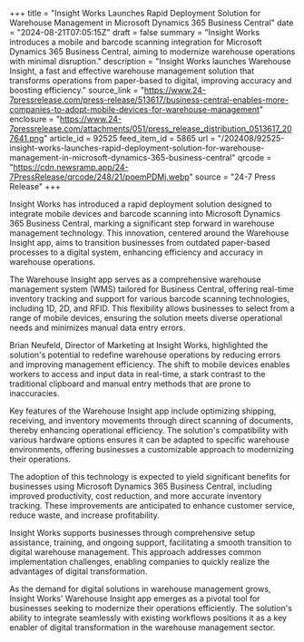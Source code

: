+++
title = "Insight Works Launches Rapid Deployment Solution for Warehouse Management in Microsoft Dynamics 365 Business Central"
date = "2024-08-21T07:05:15Z"
draft = false
summary = "Insight Works introduces a mobile and barcode scanning integration for Microsoft Dynamics 365 Business Central, aiming to modernize warehouse operations with minimal disruption."
description = "Insight Works launches Warehouse Insight, a fast and effective warehouse management solution that transforms operations from paper-based to digital, improving accuracy and boosting efficiency."
source_link = "https://www.24-7pressrelease.com/press-release/513617/business-central-enables-more-companies-to-adopt-mobile-devices-for-warehouse-management"
enclosure = "https://www.24-7pressrelease.com/attachments/051/press_release_distribution_0513617_207641.png"
article_id = 92525
feed_item_id = 5865
url = "/202408/92525-insight-works-launches-rapid-deployment-solution-for-warehouse-management-in-microsoft-dynamics-365-business-central"
qrcode = "https://cdn.newsramp.app/24-7PressRelease/qrcode/248/21/poemPDMj.webp"
source = "24-7 Press Release"
+++

<p>Insight Works has introduced a rapid deployment solution designed to integrate mobile devices and barcode scanning into Microsoft Dynamics 365 Business Central, marking a significant step forward in warehouse management technology. This innovation, centered around the Warehouse Insight app, aims to transition businesses from outdated paper-based processes to a digital system, enhancing efficiency and accuracy in warehouse operations.</p><p>The Warehouse Insight app serves as a comprehensive warehouse management system (WMS) tailored for Business Central, offering real-time inventory tracking and support for various barcode scanning technologies, including 1D, 2D, and RFID. This flexibility allows businesses to select from a range of mobile devices, ensuring the solution meets diverse operational needs and minimizes manual data entry errors.</p><p>Brian Neufeld, Director of Marketing at Insight Works, highlighted the solution's potential to redefine warehouse operations by reducing errors and improving management efficiency. The shift to mobile devices enables workers to access and input data in real-time, a stark contrast to the traditional clipboard and manual entry methods that are prone to inaccuracies.</p><p>Key features of the Warehouse Insight app include optimizing shipping, receiving, and inventory movements through direct scanning of documents, thereby enhancing operational efficiency. The solution's compatibility with various hardware options ensures it can be adapted to specific warehouse environments, offering businesses a customizable approach to modernizing their operations.</p><p>The adoption of this technology is expected to yield significant benefits for businesses using Microsoft Dynamics 365 Business Central, including improved productivity, cost reduction, and more accurate inventory tracking. These improvements are anticipated to enhance customer service, reduce waste, and increase profitability.</p><p>Insight Works supports businesses through comprehensive setup assistance, training, and ongoing support, facilitating a smooth transition to digital warehouse management. This approach addresses common implementation challenges, enabling companies to quickly realize the advantages of digital transformation.</p><p>As the demand for digital solutions in warehouse management grows, Insight Works' Warehouse Insight app emerges as a pivotal tool for businesses seeking to modernize their operations efficiently. The solution's ability to integrate seamlessly with existing workflows positions it as a key enabler of digital transformation in the warehouse management sector.</p>
